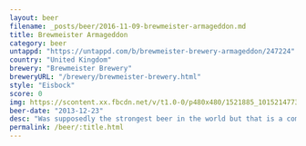 ```yaml
---
layout: beer
filename: _posts/beer/2016-11-09-brewmeister-armageddon.md
title: Brewmeister Armageddon
category: beer
untappd: "https://untappd.com/b/brewmeister-brewery-armageddon/247224"
country: "United Kingdom"
brewery: "Brewmeister Brewery"
breweryURL: "/brewery/brewmeister-brewery.html"
style: "Eisbock"
score: 0
img: https://scontent.xx.fbcdn.net/v/t1.0-0/p480x480/1521885_10152147732818745_1092668016_n.jpg?oh=bce6d11313f2b4c852894d72c53816e4&oe=59CF5FC3
beer-date: "2013-12-23"
desc: "Was supposedly the strongest beer in the world but that is a complete lie. This beer is max 20% abv. I've never been lied too this badly in my life"
permalink: /beer/:title.html
---
```

